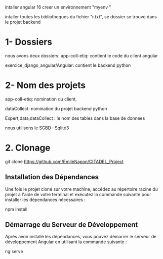 intaller angular 16
creer un environnement "myenv "

intaller toutes les bibliotheques du fichier "r.txt", se dossier se trouve dans le projet backend

#  1- Dossiers

nous avons deux dossiers:
app-coll-etiq: contient le code du client angular

exercice_django_angular/Angular: contient le backend python

# 2- Nom des projets

 app-coll-etiq: nomination du client,

 dataCollect: nomination du projet backend python

Expert,data,dataCollect : le nom des tables dans la base de donnees

nous utilisons le SGBD : Sqlite3






# 2. Clonage

git clone https://github.com/EmileNapon/CITADEL_Project


## Installation des Dépendances

Une fois le projet cloné sur votre machine, accédez au répertoire racine du projet à l'aide de votre terminal et exécutez la commande suivante pour installer les dépendances nécessaires :

npm install



## Démarrage du Serveur de Développement

Après avoir installé les dépendances, vous pouvez démarrer le serveur de développement Angular en utilisant la commande suivante :

ng serve

